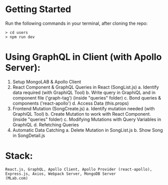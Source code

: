 #  Getting Started

Run the following commands in your terminal, after cloning the repo:
```
> cd users
> npm run dev
```


#  Using GraphQL in Client (with Apollo Server):
1. Setup MongoLAB & Apollo Client
2. React Component & GraphQL Queries in React (SongList.js)
  a. Identify data required (with GraphiQL Tool)
  b. Write query in GraphiQL and in component file ('graph-tag') (inside "queries" folder)
  c. Bond queries & components ('react-apollo')
  d. Access Data (this.props)
3. Frontend Mutation (SongCreate.js)
  a. Identify mutation needed (with GraphiQL Tool)
  b. Create Mutation to work with React Component. (inside "queries" folder)
  c. Modifying Mutations with Query Variables in GraphiQL
  d. Refetching Queries
4. Automatic Data Catching
  a. Delete Mutation in SongList.js 
  b. Show Song in SongDetail.js


#  Stack:
```
React.js, GraphQL, Apollo Client, Apollo Provider (react-apollo), Express.js, Axios, Webpack Server, MongoDB Server
(MLab.com)
```
